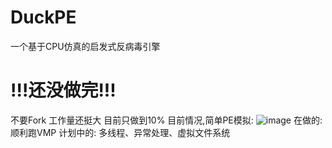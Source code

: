 # DuckPE
 一个基于CPU仿真的启发式反病毒引擎
# !!!还没做完!!!
 不要Fork 工作量还挺大 目前只做到10%
目前情况,简单PE模拟:
![image](https://raw.githubusercontent.com/huoji120/Heuristic_antivirus_engine_by_huoji/master/picture/2021.1.10.png)
在做的: 顺利跑VMP
计划中的: 多线程、异常处理、虚拟文件系统